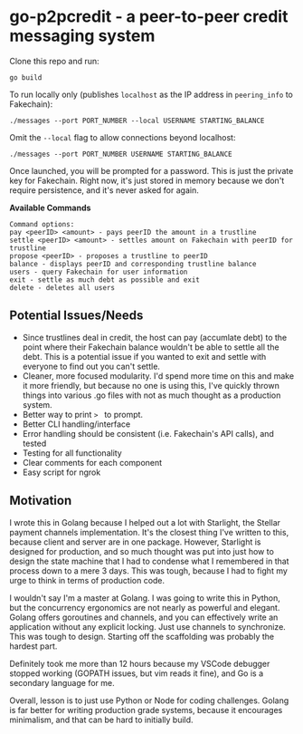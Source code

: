 # go-p2pcredit - a peer-to-peer credit messaging system

Clone this repo and run:
```
go build
```

To run locally only (publishes `localhost` as the IP address in `peering_info` to Fakechain):
```
./messages --port PORT_NUMBER --local USERNAME STARTING_BALANCE
```

Omit the `--local` flag to allow connections beyond localhost:
```
./messages --port PORT_NUMBER USERNAME STARTING_BALANCE
```

Once launched, you will be prompted for a password. This is just the private
key for Fakechain. Right now, it's just stored in memory because we don't
require persistence, and it's never asked for again.

**Available Commands**

```
Command options:
pay <peerID> <amount> - pays peerID the amount in a trustline
settle <peerID> <amount> - settles amount on Fakechain with peerID for trustline
propose <peerID> - proposes a trustline to peerID
balance - displays peerID and corresponding trustline balance
users - query Fakechain for user information
exit - settle as much debt as possible and exit
delete - deletes all users
```

## Potential Issues/Needs

- Since trustlines deal in credit, the host can pay (accumlate debt) to the point
  where their Fakechain balance wouldn't be able to settle all the debt. This is
  a potential issue if you wanted to exit and settle with everyone to find out
  you can't settle.
- Cleaner, more focused modularity. I'd spend more time on this and make it more
  friendly, but because no one is using this, I've quickly thrown things into
  various .go files with not as much thought as a production system.
- Better way to print `> ` to prompt.
- Better CLI handling/interface
- Error handling should be consistent (i.e. Fakechain's API calls), and tested
- Testing for all functionality
- Clear comments for each component
- Easy script for ngrok


## Motivation

I wrote this in Golang because I helped out a lot with Starlight, the Stellar
payment channels implementation. It's the closest thing I've written to this,
because client and server are in one package. However, Starlight is designed for
production, and so much thought was put into just how to design the state
machine that I had to condense what I remembered in that process down to a mere
3 days. This was tough, because I had to fight my urge to think in terms of
production code.

I wouldn't say I'm a master at Golang. I was going to write this
in Python, but the concurrency ergonomics are not nearly as powerful and
elegant. Golang offers goroutines and channels, and you can effectively write an application
without any explicit locking. Just use channels to synchronize. This was tough
to design. Starting off the scaffolding was probably the hardest part.

Definitely took me more than 12 hours because my VSCode debugger stopped working
(GOPATH issues, but vim reads it fine), and Go is a secondary language for me.

Overall, lesson is to just use Python or Node for coding challenges. Golang is
far better for writing production grade systems, because it encourages
minimalism, and that can be hard to initially build.



